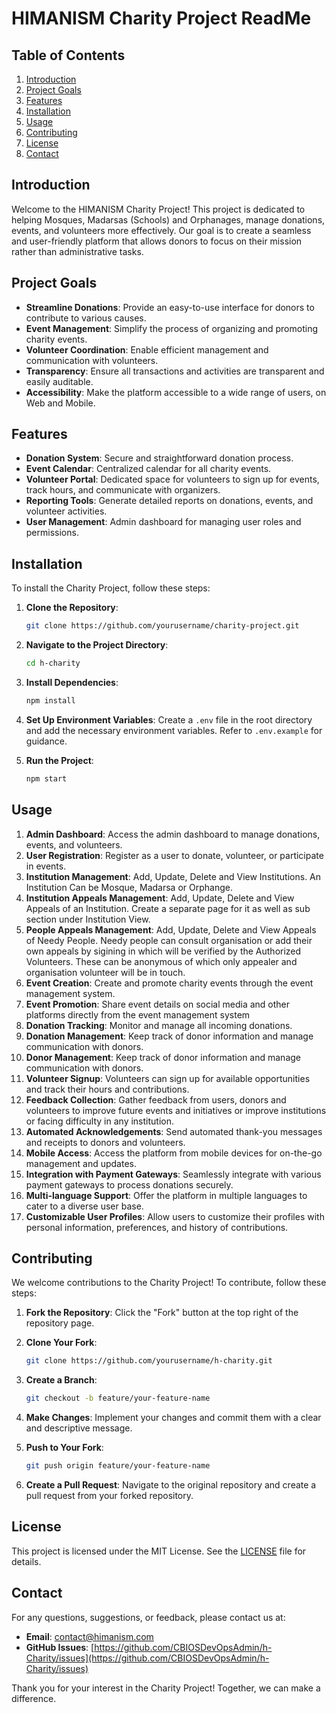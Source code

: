 # HIMANISM Charity Project ReadMe

## Table of Contents

1. [Introduction](#introduction)
2. [Project Goals](#project-goals)
3. [Features](#features)
4. [Installation](#installation)
5. [Usage](#usage)
6. [Contributing](#contributing)
7. [License](#license)
8. [Contact](#contact)

## Introduction

Welcome to the HIMANISM Charity Project! This project is dedicated to helping Mosques, Madarsas (Schools) and Orphanages, manage donations, events, and volunteers more effectively. Our goal is to create a seamless and user-friendly platform that allows donors to focus on their mission rather than administrative tasks.

## Project Goals

- **Streamline Donations**: Provide an easy-to-use interface for donors to contribute to various causes.
- **Event Management**: Simplify the process of organizing and promoting charity events.
- **Volunteer Coordination**: Enable efficient management and communication with volunteers.
- **Transparency**: Ensure all transactions and activities are transparent and easily auditable.
- **Accessibility**: Make the platform accessible to a wide range of users, on Web and Mobile.

## Features

- **Donation System**: Secure and straightforward donation process.
- **Event Calendar**: Centralized calendar for all charity events.
- **Volunteer Portal**: Dedicated space for volunteers to sign up for events, track hours, and communicate with organizers.
- **Reporting Tools**: Generate detailed reports on donations, events, and volunteer activities.
- **User Management**: Admin dashboard for managing user roles and permissions.

## Installation

To install the Charity Project, follow these steps:

1. **Clone the Repository**:

   ```bash
   git clone https://github.com/yourusername/charity-project.git
   ```

2. **Navigate to the Project Directory**:

   ```bash
   cd h-charity
   ```

3. **Install Dependencies**:

   ```bash
   npm install
   ```

4. **Set Up Environment Variables**:
   Create a `.env` file in the root directory and add the necessary environment variables. Refer to `.env.example` for guidance.

5. **Run the Project**:
   ```bash
   npm start
   ```

## Usage

1. **Admin Dashboard**: Access the admin dashboard to manage donations, events, and volunteers.
2. **User Registration**: Register as a user to donate, volunteer, or participate in events.
3. **Institution Management**: Add, Update, Delete and View Institutions. An Institution Can be Mosque, Madarsa or Orphange.
4. **Institution Appeals Management**: Add, Update, Delete and View Appeals of an Institution. Create a separate page for it as well as sub section under Institution View.
5. **People Appeals Management**: Add, Update, Delete and View Appeals of Needy People. Needy people can consult organisation or add their own appeals by sigining in which will be verified by the Authorized Volunteers. These can be anonymous of which only appealer and organisation volunteer will be in touch.
6. **Event Creation**: Create and promote charity events through the event management system.
7. **Event Promotion**: Share event details on social media and other platforms directly from the event management system
8. **Donation Tracking**: Monitor and manage all incoming donations.
9. **Donation Management**: Keep track of donor information and manage communication with donors.
10. **Donor Management**: Keep track of donor information and manage communication with donors.
11. **Volunteer Signup**: Volunteers can sign up for available opportunities and track their hours and contributions.
12. **Feedback Collection**: Gather feedback from users, donors and volunteers to improve future events and initiatives or improve institutions or facing difficulty in any institution.
13. **Automated Acknowledgements**: Send automated thank-you messages and receipts to donors and volunteers.
14. **Mobile Access**: Access the platform from mobile devices for on-the-go management and updates.
15. **Integration with Payment Gateways**: Seamlessly integrate with various payment gateways to process donations securely.
16. **Multi-language Support**: Offer the platform in multiple languages to cater to a diverse user base.
17. **Customizable User Profiles**: Allow users to customize their profiles with personal information, preferences, and history of contributions.

## Contributing

We welcome contributions to the Charity Project! To contribute, follow these steps:

1. **Fork the Repository**:
   Click the "Fork" button at the top right of the repository page.

2. **Clone Your Fork**:

   ```bash
   git clone https://github.com/yourusername/h-charity.git
   ```

3. **Create a Branch**:

   ```bash
   git checkout -b feature/your-feature-name
   ```

4. **Make Changes**: Implement your changes and commit them with a clear and descriptive message.

5. **Push to Your Fork**:

   ```bash
   git push origin feature/your-feature-name
   ```

6. **Create a Pull Request**: Navigate to the original repository and create a pull request from your forked repository.

## License

This project is licensed under the MIT License. See the [LICENSE](LICENSE) file for details.

## Contact

For any questions, suggestions, or feedback, please contact us at:

- **Email**: contact@himanism.com
- **GitHub Issues**: [https://github.com/CBIOSDevOpsAdmin/h-Charity/issues](https://github.com/CBIOSDevOpsAdmin/h-Charity/issues)

Thank you for your interest in the Charity Project! Together, we can make a difference.
